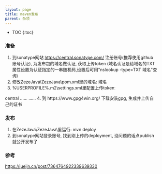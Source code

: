 ```yaml
---
layout: page
title: maven发布
parent: 杂项
---
```


* TOC
{:toc}


### 准备
1. 到sonatype网站 https://central.sonatype.com/ 注册账号(推荐使用github账号认证), 为发布包的域名做认证, 获取上传token
   (域名认证是给域名的TXT属性设置为认证指定的一串随机码,设置后可用"nslookup -type=TXT 域名"查询)
2. 修改ZezeJava\ZezeJava\pom.xml里的域名: <groupId>域名</groupId>
3. %USERPROFILE%\.m2\settings.xml里配置上传token:
  <servers>
    <server>
      <id>central</id>
      <username>......</username>
      <password>......</password>
    </server>
  </servers>
4. 到 https://www.gpg4win.org/ 下载安装gpg, 生成并上传自己的证书

### 发布
1. 在ZezeJava\ZezeJava\里运行: mvn deploy
2. 到sonatype网站登录账号, 找到刚上传的deployment, 没问题的话点publish就公开发布了

### 参考
https://juejin.cn/post/7364764922339639330
